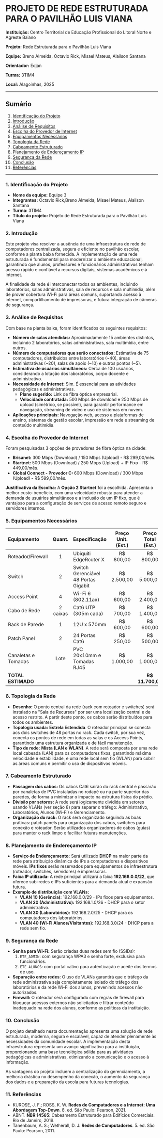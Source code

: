 # PROJETO DE REDE ESTRUTURADA PARA O PAVILHÃO LUIS VIANA

**Instituição:** Centro Territorial de Educação Profissional do Litoral Norte e Agreste Baiano

**Projeto:** Rede Estruturada para o Pavilhão Luis Viana

**Equipe:** Breno Almeida, Octavio Rick, Misael Mateus, Alailson Santana

**Orientador:** Edjan 

**Turma:** 3TIM4

**Local:** Alagoinhas, 2025

---

## Sumário

1. [Identificação do Projeto](#1-identificação-do-projeto)
2. [Introdução](#2-introdução)
3. [Análise de Requisitos](#3-análise-de-requisitos)
4. [Escolha do Provedor de Internet](#4-escolha-do-provedor-de-internet)
5. [Equipamentos Necessários](#5-equipamentos-necessários)
6. [Topologia da Rede](#6-topologia-da-rede)
7. [Cabeamento Estruturado](#7-cabeamento-estruturado)
8. [Planejamento de Endereçamento IP](#8-planejamento-de-endereçamento-ip)
9. [Segurança da Rede](#9-segurança-da-rede)
10. [Conclusão](#10-conclusão)
11. [Referências](#11-referências)

---

### 1. Identificação do Projeto

*   **Nome da equipe:** Equipe 3
*   **Integrantes:** Octavio Rick,Breno Almeida, Misael Mateus, Alailson Santana
*   **Turma:** 3TIM4
*   **Título do projeto:** Projeto de Rede Estruturada para o Pavilhão Luis Viana

### 2. Introdução

Este projeto visa resolver a ausência de uma infraestrutura de rede de computadores centralizada, segura e eficiente no pavilhão escolar, conforme a planta baixa fornecida. A implementação de uma rede estruturada é fundamental para modernizar o ambiente educacional, garantindo que alunos, professores e funcionários administrativos tenham acesso rápido e confiável a recursos digitais, sistemas acadêmicos e à internet.

A finalidade da rede é interconectar todos os ambientes, incluindo laboratórios, salas administrativas, sala de recursos e sala multimídia, além de prover cobertura Wi-Fi para áreas comuns, suportando acesso à internet, compartilhamento de impressoras, e futura integração de câmeras de segurança.

### 3. Análise de Requisitos

Com base na planta baixa, foram identificados os seguintes requisitos:

*   **Número de salas atendidas:** Aproximadamente 15 ambientes distintos, incluindo 2 laboratórios, salas administrativas, sala multimídia, entre outros.
*   **Número de computadores que serão conectados:** Estimativa de 75 computadores, distribuídos entre laboratórios (~40), áreas administrativas (~20), salas de apoio (~10) e outros pontos (~5).
*   **Estimativa de usuários simultâneos:** Cerca de 100 usuários, considerando a lotação dos laboratórios, corpo docente e administrativo.
*   **Necessidade de Internet:** Sim. É essencial para as atividades pedagógicas e administrativas.
    *   **Plano sugerido:** Link de fibra óptica empresarial.
    *   **Velocidade contratada:** 500 Mbps de download e 250 Mbps de upload (simétrico, se possível), para garantir performance em navegação, streaming de vídeo e uso de sistemas em nuvem.
*   **Aplicações principais:** Navegação web, acesso a plataformas de ensino, sistemas de gestão escolar, impressão em rede e streaming de conteúdo multimídia.

### 4. Escolha do Provedor de Internet

Foram pesquisadas 3 opções de provedores de fibra óptica na cidade:

*   **Brisanet:** 300 Mbps (Download) / 150 Mbps (Upload) - R$ 299,00/mês.
*   **Startnet:** 500 Mbps (Download) / 250 Mbps (Upload) + IP Fixo - R$ 449,00/mês.
*   **Global Connect - Provedor C:** 600 Mbps (Download) / 300 Mbps (Upload) - R$ 599,00/mês.

**Justificativa da Escolha:** A **Opção 2 Startnet** foi a escolhida. Apresenta o melhor custo-benefício, com uma velocidade robusta para atender a demanda de usuários simultâneos e a inclusão de um IP fixo, que é vantajoso para a configuração de serviços de acesso remoto seguro e servidores internos.

### 5. Equipamentos Necessários

| Equipamento | Quant. | Especificação | Preço Unit. (Est.) | Preço Total (Est.) |
| :--- | :---: | :--- | :---: | :---: |
| Roteador/Firewall | 1 | Ubiquiti EdgeRouter X | R$ 800,00 | R$ 800,00 |
| Switch | 2 | Switch Gerenciável 48 Portas Gigabit | R$ 2.500,00 | R$ 5.000,00 |
| Access Point | 4 | Wi-Fi 6 (802.11ax) | R$ 600,00 | R$ 2.400,00 |
| Cabo de Rede | 2 caixas | Cat6 UTP (305m cada) | R$ 700,00 | R$ 1.400,00 |
| Rack de Parede | 1 | 12U x 570mm | R$ 600,00 | R$ 600,00 |
| Patch Panel | 2 | 24 Portas Cat6 | R$ 250,00 | R$ 500,00 |
| Canaletas e Tomadas | Lote | PVC 20x10mm e Tomadas RJ45 | R$ 1.000,00 | R$ 1.000,00 |
| **TOTAL ESTIMADO** | | | | **R$ 11.700,00** |

### 6. Topologia da Rede

*   **Desenho:** O ponto central da rede (rack com roteador e switches) será instalado na "Sala de Recursos" por ser uma localização central e de acesso restrito. A partir deste ponto, os cabos serão distribuídos para todos os ambientes.
*   **Topologia usada:** **Estrela Estendida**. O roteador principal se conecta aos dois switches de 48 portas no rack. Cada switch, por sua vez, conecta os pontos de rede em todas as salas e os Access Points, garantindo uma estrutura organizada e de fácil manutenção.
*   **Tipo de rede:** **Mista (LAN e WLAN)**. A rede será composta por uma rede local cabeada (LAN) para os computadores fixos, garantindo máxima velocidade e estabilidade, e uma rede local sem fio (WLAN) para cobrir as áreas comuns e permitir o uso de dispositivos móveis.

### 7. Cabeamento Estruturado

*   **Passagem dos cabos:** Os cabos Cat6 sairão do rack central e passarão por canaletas de PVC instaladas no rodapé ou na parte superior das paredes, de forma a minimizar o impacto na estrutura física do prédio.
*   **Divisão por setores:** A rede será logicamente dividida em setores usando VLANs (ver seção 8) para separar o tráfego: Administrativo, Laboratórios, Alunos (Wi-Fi) e Gerenciamento.
*   **Organização do rack:** O rack será organizado seguindo as boas práticas: patch panels para organização dos cabos, switches para conexão e roteador. Serão utilizados organizadores de cabos (guias) para manter o rack limpo e facilitar futuras manutenções.

### 8. Planejamento de Endereçamento IP

*   **Serviço de Endereçamento:** Será utilizado **DHCP** na maior parte da rede para atribuição dinâmica de IPs a computadores e dispositivos móveis. **IPs fixos** serão reservados para equipamentos de infraestrutura (roteador, switches, servidores) e impressoras.
*   **Faixa IP utilizada:** A rede principal utilizará a faixa **192.168.0.0/22**, que oferece sub-redes e IPs suficientes para a demanda atual e expansão futura.
*   **Exemplo de distribuição com VLANs:**
    *   **VLAN 10 (Gerência):** 192.168.0.0/29 - IPs fixos para equipamentos.
    *   **VLAN 20 (Administrativo):** 192.168.1.0/26 - DHCP para o setor administrativo.
    *   **VLAN 30 (Laboratórios):** 192.168.2.0/25 - DHCP para os computadores dos laboratórios.
    *   **VLAN 40 (Wi-Fi Alunos/Visitantes):** 192.168.3.0/24 - DHCP para a rede sem fio.

### 9. Segurança da Rede

*   **Senha para Wi-Fi:** Serão criadas duas redes sem fio (SSIDs):
    1.  `ETE_ADMIN`: com segurança WPA3 e senha forte, exclusiva para funcionários.
    2.  `ETE_ALUNOS`: com portal cativo para autenticação e aceite dos termos de uso.
*   **Separação entre redes:** O uso de VLANs garantirá que o tráfego da rede administrativa seja completamente isolado do tráfego dos laboratórios e da rede Wi-Fi dos alunos, prevenindo acessos não autorizados.
*   **Firewall:** O roteador será configurado com regras de firewall para bloquear acessos externos não solicitados e filtrar conteúdo inadequado na rede dos alunos, conforme as políticas da instituição.

### 10. Conclusão

O projeto detalhado nesta documentação apresenta uma solução de rede estruturada, moderna, segura e escalável, capaz de atender plenamente às necessidades da comunidade escolar. A implementação desta infraestrutura representa um avanço significativo para a instituição, proporcionando uma base tecnológica sólida para as atividades pedagógicas e administrativas, otimizando a comunicação e o acesso à informação.

As vantagens do projeto incluem a centralização do gerenciamento, a melhoria drástica no desempenho da conexão, o aumento da segurança dos dados e a preparação da escola para futuras tecnologias.

### 11. Referências

*   KUROSE, J. F.; ROSS, K. W. **Redes de Computadores e a Internet: Uma Abordagem Top-Down**. 8. ed. São Paulo: Pearson, 2021.
*   ABNT. **NBR 14565**: Cabeamento Estruturado para Edifícios Comerciais. Rio de Janeiro, 2019.
*   Tanenbaum, A. S.; Wetherall, D. J. **Redes de Computadores**. 5. ed. São Paulo: Pearson, 2011.

